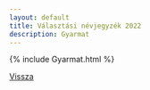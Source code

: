 ```yaml
---
layout: default
title: Választási névjegyzék 2022
description: Gyarmat
---
```


{% include Gyarmat.html %}

[Vissza](./)